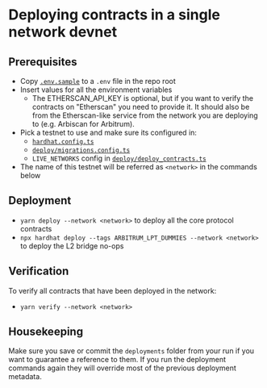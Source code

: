 # Deploying contracts in a single network devnet

## Prerequisites

- Copy [`.env.sample`](../.env.sample) to a `.env` file in the repo root
- Insert values for all the environment variables
  - The ETHERSCAN_API_KEY is optional, but if you want to verify the contracts on "Etherscan" you need to provide it. It
    should also be from the Etherscan-like service from the network you are deploying to (e.g. Arbiscan for Arbitrum).
- Pick a testnet to use and make sure its configured in:
  - [`hardhat.config.ts`](../hardhat.config.ts#L56)
  - [`deploy/migrations.config.ts`](../deploy/migrations.config.ts#L185)
  - `LIVE_NETWORKS` config in [`deploy/deploy_contracts.ts`](../deploy/deploy_contracts.ts#L26)
- The name of this testnet will be referred as `<network>` in the commands below

## Deployment

- `yarn deploy --network <network>` to deploy all the core protocol contracts
- `npx hardhat deploy --tags ARBITRUM_LPT_DUMMIES --network <network>` to deploy the L2 bridge no-ops

## Verification

To verify all contracts that have been deployed in the network:

- `yarn verify --network <network>`

## Housekeeping

Make sure you save or commit the `deployments` folder from your run if you want to guarantee a reference to them. If you
run the deployment commands again they will override most of the previous deployment metadata.

